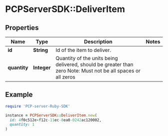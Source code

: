# PCPServerSDK::DeliverItem

## Properties

| Name | Type | Description | Notes |
| ---- | ---- | ----------- | ----- |
| **id** | **String** | Id of the item to deliver. |  |
| **quantity** | **Integer** | Quantity of the units being delivered, should be greater than zero Note: Must not be all spaces or all zeros |  |

## Example

```ruby
require 'PCP-server-Ruby-SDK'

instance = PCPServerSDK::DeliverItem.new(
  id: 4f0c512e-f12c-11ec-8ea0-0242ac120002,
  quantity: 1
)
```

